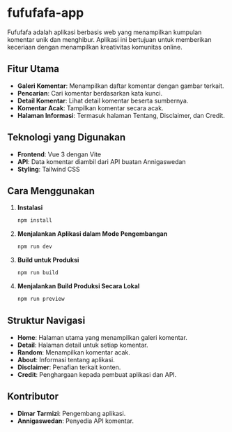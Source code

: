 # fufufafa-app

Fufufafa adalah aplikasi berbasis web yang menampilkan kumpulan komentar unik dan menghibur. Aplikasi ini bertujuan untuk memberikan keceriaan dengan menampilkan kreativitas komunitas online.

## Fitur Utama

- **Galeri Komentar**: Menampilkan daftar komentar dengan gambar terkait.
- **Pencarian**: Cari komentar berdasarkan kata kunci.
- **Detail Komentar**: Lihat detail komentar beserta sumbernya.
- **Komentar Acak**: Tampilkan komentar secara acak.
- **Halaman Informasi**: Termasuk halaman Tentang, Disclaimer, dan Credit.

## Teknologi yang Digunakan

- **Frontend**: Vue 3 dengan Vite
- **API**: Data komentar diambil dari API buatan Annigaswedan
- **Styling**: Tailwind CSS

## Cara Menggunakan

1. **Instalasi**
   ```sh
   npm install
   ```

2. **Menjalankan Aplikasi dalam Mode Pengembangan**
   ```sh
   npm run dev
   ```

3. **Build untuk Produksi**
   ```sh
   npm run build
   ```

4. **Menjalankan Build Produksi Secara Lokal**
   ```sh
   npm run preview
   ```

## Struktur Navigasi

- **Home**: Halaman utama yang menampilkan galeri komentar.
- **Detail**: Halaman detail untuk setiap komentar.
- **Random**: Menampilkan komentar acak.
- **About**: Informasi tentang aplikasi.
- **Disclaimer**: Penafian terkait konten.
- **Credit**: Penghargaan kepada pembuat aplikasi dan API.

## Kontributor

- **Dimar Tarmizi**: Pengembang aplikasi.
- **Annigaswedan**: Penyedia API komentar.
